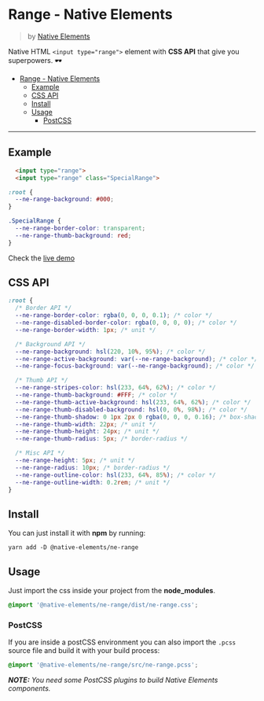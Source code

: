 # Range - Native Elements
> by [Native Elements](https://github.com/equinusocio/native-elements)

Native HTML `<input type="range">` element with **CSS API** that give you superpowers. 🕶

<!-- TOC -->

- [Range - Native Elements](#range---native-elements)
  - [Example](#example)
  - [CSS API](#css-api)
  - [Install](#install)
  - [Usage](#usage)
    - [PostCSS](#postcss)

<!-- /TOC -->

---

## Example

```html
  <input type="range">
  <input type="range" class="SpecialRange">
```

```css
:root {
  --ne-range-background: #000;
}

.SpecialRange {
  --ne-range-border-color: transparent;
  --ne-range-thumb-background: red;
}
```

Check the [live demo](https://ne-range.stackblitz.io/)


## CSS API

```css
:root {
  /* Border API */
  --ne-range-border-color: rgba(0, 0, 0, 0.1); /* color */
  --ne-range-disabled-border-color: rgba(0, 0, 0, 0); /* color */
  --ne-range-border-width: 1px; /* unit */

  /* Background API */
  --ne-range-background: hsl(220, 10%, 95%); /* color */
  --ne-range-active-background: var(--ne-range-background); /* color */
  --ne-range-focus-background: var(--ne-range-background); /* color */

  /* Thumb API */
  --ne-range-stripes-color: hsl(233, 64%, 62%); /* color */
  --ne-range-thumb-background: #FFF; /* color */
  --ne-range-thumb-active-background: hsl(233, 64%, 62%); /* color */
  --ne-range-thumb-disabled-background: hsl(0, 0%, 98%); /* color */
  --ne-range-thumb-shadow: 0 1px 2px 0 rgba(0, 0, 0, 0.16); /* box-shadow */
  --ne-range-thumb-width: 22px; /* unit */
  --ne-range-thumb-height: 24px; /* unit */
  --ne-range-thumb-radius: 5px; /* border-radius */

  /* Misc API */
  --ne-range-height: 5px; /* unit */
  --ne-range-radius: 10px; /* border-radius */
  --ne-range-outline-color: hsl(233, 64%, 85%); /* color */
  --ne-range-outline-width: 0.2rem; /* unit */
}
```

## Install

You can just install it with **npm** by running:
```
yarn add -D @native-elements/ne-range
```


## Usage
Just import the css inside your project from the **node_modules**.
```css
@import '@native-elements/ne-range/dist/ne-range.css';
```

### PostCSS
If you are inside a postCSS environment you can also import the `.pcss` source file and build it with your build process:
```css
@import '@native-elements/ne-range/src/ne-range.pcss';
```

_**NOTE:** You need some PostCSS plugins to build Native Elements components._
